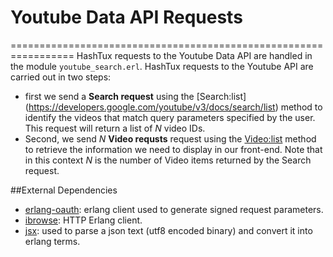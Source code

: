 # Youtube Data API Requests
=================================================================
HashTux requests to the Youtube Data API are handled in the module `youtube_search.erl`. HashTux requests to the Youtube API are carried out in two steps:
* first we send a **Search request** using the [Search:list] (https://developers.google.com/youtube/v3/docs/search/list) method to identify the videos that match query parameters specified by the user. This request will return a list of *N* video IDs.
* Second, we send *N* **Video requsts** request using the [Video:list](https://developers.google.com/youtube/v3/docs/videos/list) method to retrieve the information we need to display in our front-end. Note that in this context *N* is the number of Video items returned by the Search request.

##External Dependencies
* [erlang-oauth](https://github.com/tim/erlang-oauth/): erlang client used to generate signed request parameters.
* [ibrowse](https://github.com/cmullaparthi/ibrowse): HTTP Erlang client.
* [jsx](https://github.com/cmullaparthi/ibrowse): used to parse a json text (utf8 encoded binary) and convert it into erlang terms.
